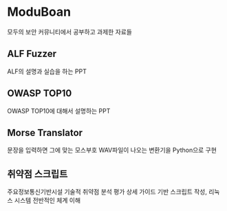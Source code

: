 # ModuBoan
모두의 보안 커뮤니티에서 공부하고 과제한 자료들
## ALF Fuzzer
ALF의 설명과 실습을 하는 PPT
## OWASP TOP10
OWASP TOP10에 대해서 설명하는 PPT
## Morse Translator
문장을 입력하면 그에 맞는 모스부호 WAV파일이 나오는 변환기을 Python으로 구현
## 취약점 스크립트
주요정보통신기반시설 기술적 취약점 분석 평가 상세 가이드 기반 스크립트 작성, 리눅스 시스템 전반적인 체계 이해
## 
